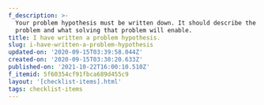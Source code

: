```yaml
---
f_description: >-
  Your problem hypothesis must be written down. It should describe the current
  problem and what solving that problem will enable.
title: I have written a problem hypothesis.
slug: i-have-written-a-problem-hypothesis
updated-on: '2020-09-15T03:39:58.044Z'
created-on: '2020-09-15T03:30:20.633Z'
published-on: '2021-10-22T16:00:10.510Z'
f_itemid: 5f60354cf91fbca689d455c9
layout: '[checklist-items].html'
tags: checklist-items
---
```



